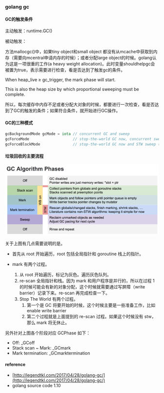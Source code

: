 ### golang gc

#### GC的触发条件

主动触发：runtime.GC\(\)

被动触发：

方法mallocgc\(\)中，如果tiny object和small object 都没有从mcache中获取到内存（需要向mcentral申请内存的时候）；或者分配large object的时候。golang认为这是一项很重的工作\(a heavy weight allocation\)。此时变量shouldhelpgc会被置为true，表示需要进行检查，看是否达到了触发gc的条件。

When heap\_live ≥ gc\_trigger, the mark phase will start.

This is also the heap size by which proportional sweeping must be complete.

所以，每次缓存中内存不足或者分配大对象的时候，都要进行一次检查，看是否达到了GC的触发的条件；如果符合条件，就开始进行GC操作。

#### GC的三种模式

```go
gcBackgroundMode gcMode = iota // concurrent GC and sweep
gcForceMode                    // stop-the-world GC now, concurrent sweep
gcForceBlockMode               // stop-the-world GC now and STW sweep (forced by user)
```

#### 垃圾回收的主要流程

![](/assets/golang_gc.png)

关于上图有几点需要说明的是。

* 首先从 root 开始遍历，root 包括全局指针和 goroutine 栈上的指针。

* mark 有两个过程。  
  1. 从 root 开始遍历，标记为灰色。遍历灰色队列。  
  2. re-scan 全局指针和栈。因为 mark 和用户程序是并行的，所以在过程 1 的时候可能会有新的对象分配，这个时候就需要通过写屏障（write barrier）记录下来。re-scan 再完成检查一下。  
  3. Stop The World 有两个过程。  
     1. 第一个是 GC 将要开始的时候，这个时候主要是一些准备工作，比如 enable write barrier  
     2. 第二个过程就是上面提到的 re-scan 过程。如果这个时候没有 stw，那么 mark 将无休止。

另外针对上图各个阶段对应 GCPhase 如下：

* Off: \_GCoff
* Stack scan ~ Mark: \_GCmark
* Mark termination: \_GCmarktermination

#### 

#### 

#### 

#### reference

* [http://legendtkl.com/2017/04/28/golang-gc/](http://legendtkl.com/2017/04/28/golang-gc/)
* golang source code 1.10



